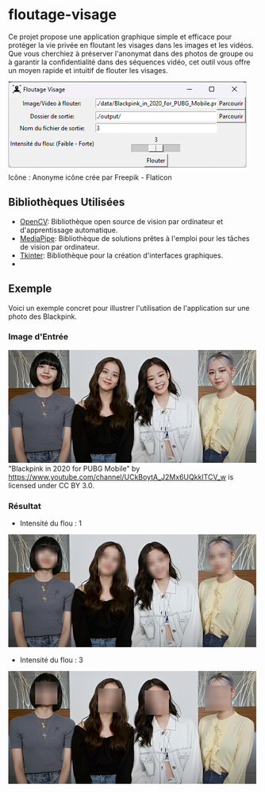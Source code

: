 # floutage-visage
Ce projet propose une application graphique simple et efficace pour protéger la vie privée en floutant les visages dans les images et les vidéos. Que vous cherchiez à préserver l'anonymat dans des photos de groupe ou à garantir la confidentialité dans des séquences vidéo, cet outil vous offre un moyen rapide et intuitif de flouter les visages.

![Interface](assets/interface.png)  
Icône : Anonyme icône crée par Freepik - Flaticon

## Bibliothèques Utilisées
- [OpenCV](https://opencv.org/): Bibliothèque open source de vision par ordinateur et d'apprentissage automatique.
- [MediaPipe](https://mediapipe.dev/): Bibliothèque de solutions prêtes à l'emploi pour les tâches de vision par ordinateur.
- [Tkinter](https://docs.python.org/3/library/tkinter.html): Bibliothèque pour la création d'interfaces graphiques.
- 
## Exemple
Voici un exemple concret pour illustrer l'utilisation de l'application sur une photo des Blackpink.

### Image d'Entrée
![Image d'Entrée](data/Blackpink_in_2020_for_PUBG_Mobile.png)  
"Blackpink in 2020 for PUBG Mobile" by https://www.youtube.com/channel/UCkBoytA_J2Mx6UQkkITCV_w is licensed under CC BY 3.0.

### Résultat
- Intensité du flou : 1
  
![Image de Résultat](output/1.png)

- Intensité du flou : 3
  
![Image de Résultat](output/3.png)




